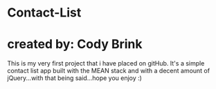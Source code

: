 # Contact-List
# created by: Cody Brink

This is my very first project that i have placed on gitHub. It's a simple contact list app built with
the MEAN stack and with a decent amount of jQuery...with that being said...hope you enjoy :)
